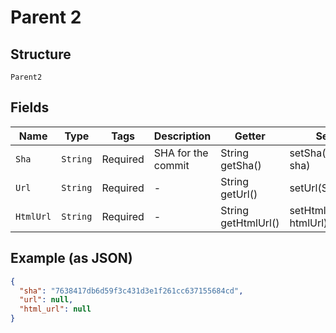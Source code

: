 
# Parent 2

## Structure

`Parent2`

## Fields

| Name | Type | Tags | Description | Getter | Setter |
|  --- | --- | --- | --- | --- | --- |
| `Sha` | `String` | Required | SHA for the commit | String getSha() | setSha(String sha) |
| `Url` | `String` | Required | - | String getUrl() | setUrl(String url) |
| `HtmlUrl` | `String` | Required | - | String getHtmlUrl() | setHtmlUrl(String htmlUrl) |

## Example (as JSON)

```json
{
  "sha": "7638417db6d59f3c431d3e1f261cc637155684cd",
  "url": null,
  "html_url": null
}
```

